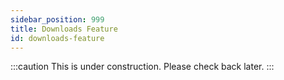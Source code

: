 ```yaml
---
sidebar_position: 999
title: Downloads Feature
id: downloads-feature
---
```


:::caution
This is under construction. Please check back later.
:::